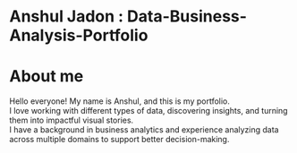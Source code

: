 # Anshul Jadon : Data-Business-Analysis-Portfolio
# About me
Hello everyone! My name is Anshul, and this is my portfolio.<br>
I love working with different types of data, discovering insights, and turning them into impactful visual stories.<br>
I have a background in business analytics and experience analyzing data across multiple domains to support better decision-making.
